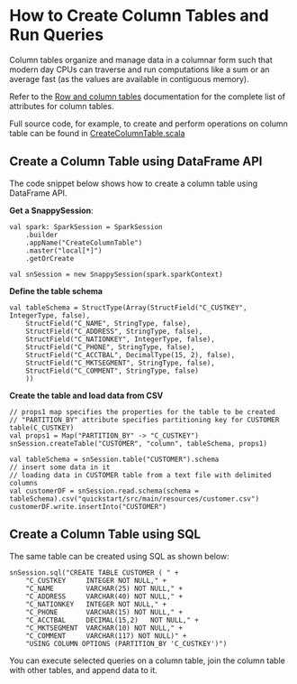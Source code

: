 <a id="howto-column"></a>
# How to Create Column Tables and Run Queries

Column tables organize and manage data in a columnar form such that modern day CPUs can traverse and run computations like a sum or an average fast (as the values are available in contiguous memory).

Refer to the [Row and column tables](../programming_guide/tables_in_snappydata.md) documentation for the complete list of attributes for column tables.

Full source code, for example, to create and perform operations on column table can be found in [CreateColumnTable.scala](https://github.com/SnappyDataInc/snappydata/blob/master/examples/src/main/scala/org/apache/spark/examples/snappydata/CreateColumnTable.scala)

## Create a Column Table using DataFrame API

The code snippet below shows how to create a column table using DataFrame API.

**Get a SnappySession**:

```no-highlight
val spark: SparkSession = SparkSession
    .builder
    .appName("CreateColumnTable")
    .master("local[*]")
    .getOrCreate

val snSession = new SnappySession(spark.sparkContext)
```

**Define the table schema**

```no-highlight
val tableSchema = StructType(Array(StructField("C_CUSTKEY", IntegerType, false),
    StructField("C_NAME", StringType, false),
    StructField("C_ADDRESS", StringType, false),
    StructField("C_NATIONKEY", IntegerType, false),
    StructField("C_PHONE", StringType, false),
    StructField("C_ACCTBAL", DecimalType(15, 2), false),
    StructField("C_MKTSEGMENT", StringType, false),
    StructField("C_COMMENT", StringType, false)
    ))
```

**Create the table and load data from CSV**

```no-highlight
// props1 map specifies the properties for the table to be created
// "PARTITION_BY" attribute specifies partitioning key for CUSTOMER table(C_CUSTKEY)
val props1 = Map("PARTITION_BY" -> "C_CUSTKEY")
snSession.createTable("CUSTOMER", "column", tableSchema, props1)

val tableSchema = snSession.table("CUSTOMER").schema
// insert some data in it
// loading data in CUSTOMER table from a text file with delimited columns
val customerDF = snSession.read.schema(schema = tableSchema).csv("quickstart/src/main/resources/customer.csv")
customerDF.write.insertInto("CUSTOMER")
```

## Create a Column Table using SQL

The same table can be created using SQL as shown below:

```no-highlight
snSession.sql("CREATE TABLE CUSTOMER ( " +
    "C_CUSTKEY     INTEGER NOT NULL," +
    "C_NAME        VARCHAR(25) NOT NULL," +
    "C_ADDRESS     VARCHAR(40) NOT NULL," +
    "C_NATIONKEY   INTEGER NOT NULL," +
    "C_PHONE       VARCHAR(15) NOT NULL," +
    "C_ACCTBAL     DECIMAL(15,2)   NOT NULL," +
    "C_MKTSEGMENT  VARCHAR(10) NOT NULL," +
    "C_COMMENT     VARCHAR(117) NOT NULL)" +
    "USING COLUMN OPTIONS (PARTITION_BY 'C_CUSTKEY')")
```

You can execute selected queries on a column table, join the column table with other tables, and append data to it.